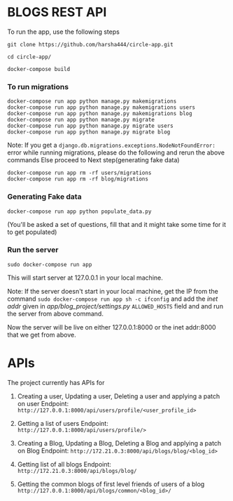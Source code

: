 # BLOGS REST API
To run the app, use the following steps

`git clone https://github.com/harsha444/circle-app.git`


`cd circle-app/`

`docker-compose build`

### To run migrations
```
docker-compose run app python manage.py makemigrations
docker-compose run app python manage.py makemigrations users
docker-compose run app python manage.py makemigrations blog
docker-compose run app python manage.py migrate
docker-compose run app python manage.py migrate users
docker-compose run app python manage.py migrate blog
```

Note: If you get a `django.db.migrations.exceptions.NodeNotFoundError:` error while running migrations, please do the following and rerun the above commands Else proceed to Next step(generating fake data)
```
docker-compose run app rm -rf users/migrations
docker-compose run app rm -rf blog/migrations
```

### Generating Fake data
```
docker-compose run app python populate_data.py
```
(You'll be asked a set of questions, fill that and it might take some time for it to get populated)

### Run the server
```
sudo docker-compose run app
```
This will start server at 127.0.0.1 in your local machine.

Note: If the server doesn't start in your local machine, get the IP from the command
`sudo docker-compose run app sh -c ifconfig`
and add the *inet addr* given in *app/blog_project/settings.py* `ALLOWED_HOSTS` field and and run the server from above command.

Now the server will be live on either 127.0.0.1:8000 or the inet addr:8000 that we get from above.

# APIs
The project currently has APIs for
1) Creating a user, Updating a user, Deleting a user and applying a patch on user
Endpoint: `http://127.0.0.1:8000/api/users/profile/<user_profile_id>`
2) Getting a list of users
Endpoint: `http://127.0.0.1:8000/api/users/profile/>`

3) Creating a Blog, Updating a Blog, Deleting a Blog and applying a patch on Blog
Endpoint: `http://172.21.0.3:8000/api/blogs/blog/<blog_id>`
4) Getting list of all blogs
Endpoint: `http://172.21.0.3:8000/api/blogs/blog/`

5) Getting the common blogs of first level friends of users of a blog
`http://127.0.0.1:8000/api/blogs/common/<blog_id>/`
